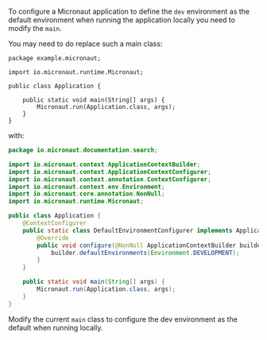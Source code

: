 To configure a Micronaut application to define the `dev` environment as the default environment when running 
the application locally you need to modify the `main`. 

You may need to do replace such a main class: 

```
package example.micronaut;

import io.micronaut.runtime.Micronaut;

public class Application {

    public static void main(String[] args) {
        Micronaut.run(Application.class, args);
    }
}
```

with:

```java
package io.micronaut.documentation.search;

import io.micronaut.context.ApplicationContextBuilder;
import io.micronaut.context.ApplicationContextConfigurer;
import io.micronaut.context.annotation.ContextConfigurer;
import io.micronaut.context.env.Environment;
import io.micronaut.core.annotation.NonNull;
import io.micronaut.runtime.Micronaut;

public class Application {
    @ContextConfigurer
    public static class DefaultEnvironmentConfigurer implements ApplicationContextConfigurer {
        @Override
        public void configure(@NonNull ApplicationContextBuilder builder) {
            builder.defaultEnvironments(Environment.DEVELOPMENT);
        }
    }

    public static void main(String[] args) {
        Micronaut.run(Application.class, args);
    }
}
```

Modify the current `main` class to configure the dev environment as the default when running locally.
